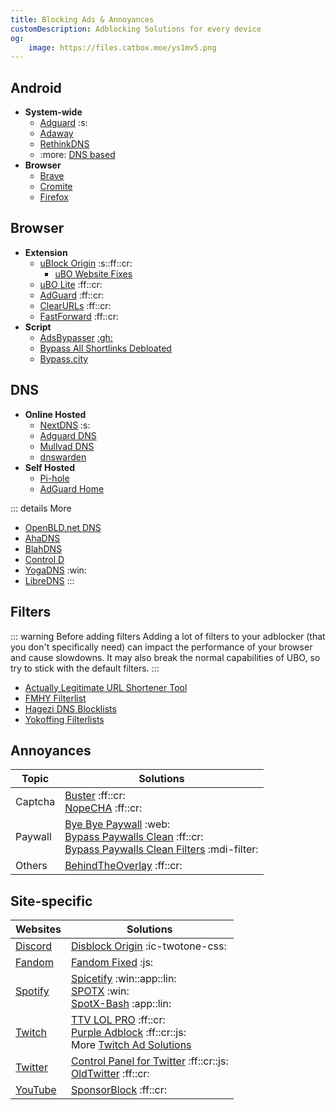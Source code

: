 ```yaml
---
title: Blocking Ads & Annoyances
customDescription: Adblocking Solutions for every device
og:
    image: https://files.catbox.moe/ys1mv5.png
---
```


<GradientCard title="Blocking Ads" description="Adblocking Solutions for every device" theme="turquoise" variant="thin"/>


## Android

- **System-wide**
  - [Adguard](https://adguard.com/en/welcome.html) :s:
  - [Adaway](https://adaway.org/)
  - [RethinkDNS](https://rethinkdns.com/)
  - :more: [DNS based](#dns)
- **Browser**
  - [Brave](https://play.google.com/store/apps/details?id=com.brave.browser)
  - [Cromite](https://github.com/uazo/cromite)
  - [Firefox](https://play.google.com/store/apps/details?id=org.mozilla.firefox)


## Browser

- **Extension**
  - [uBlock Origin](https://github.com/gorhill/uBlock) :s::ff::cr:
    - [uBO Website Fixes](https://old.reddit.com/r/uBlockOrigin/wiki/solutions/)
  - [uBO Lite](https://github.com/uBlockOrigin/uBOL-home) :ff::cr:
  - [AdGuard](https://adguard.com/en/adguard-browser-extension/overview.html) :ff::cr:
  - [ClearURLs](https://docs.clearurls.xyz/) :ff::cr:
  - [FastForward](https://fastforward.team/) :ff::cr:
- **Script**
  - [AdsBypasser](https://adsbypasser.github.io/) [:gh:](https://github.com/adsbypasser/adsbypasser)
  - [Bypass All Shortlinks Debloated](https://codeberg.org/Amm0ni4/bypass-all-shortlinks-debloated/)
  - [Bypass.city](https://bypass.city/how-to-install-userscript)


## DNS
- **Online Hosted**
  - [NextDNS](https://nextdns.io/) :s:
  - [Adguard DNS](https://adguard-dns.io/en/welcome.html)
  - [Mullvad DNS](https://mullvad.net/en/help/dns-over-https-and-dns-over-tls)
  - [dnswarden](https://dnswarden.com/index.html)
- **Self Hosted**
  - [Pi-hole](https://pi-hole.net/)
  - [AdGuard Home](https://github.com/AdguardTeam/AdGuardHome)

::: details More
- [OpenBLD.net DNS](https://openbld.net/)
- [AhaDNS](https://blitz-setup.ahadns.com/)
- [BlahDNS](https://blahdns.com/)
- [Control D](https://controld.com/free-dns)
- [YogaDNS](https://yogadns.com/) :win:
- [LibreDNS](https://libredns.gr/)
:::

## Filters

::: warning Before adding filters
Adding a lot of filters to your adblocker (that you don't specifically need) can impact the performance of your browser and cause slowdowns. It may also break the normal capabilities of UBO, so try to stick with the default filters.
:::

- [Actually Legitimate URL Shortener Tool](https://github.com/DandelionSprout/adfilt/blob/master/LegitimateURLShortener.txt)
- [FMHY Filterlist](https://github.com/fmhy/FMHYFilterlist)
- [Hagezi DNS Blocklists](https://github.com/hagezi/dns-blocklists)
- [Yokoffing Filterlists](https://github.com/yokoffing/filterlists) 

## Annoyances

| Topic | Solutions |
|-|-|
| Captcha | [Buster](https://github.com/dessant/buster) :ff::cr: <br> [NopeCHA](https://nopecha.com/) :ff::cr: |
| Paywall | [Bye Bye Paywall](https://byebyepaywall.com/en/) :web: <br> [Bypass Paywalls Clean](https://gitflic.ru/project/magnolia1234/bpc_updates) :ff::cr: <br> [Bypass Paywalls Clean Filters](https://gitflic.ru/project/magnolia1234/bypass-paywalls-clean-filters) :mdi-filter: |
| Others | [BehindTheOverlay](https://github.com/NicolaeNMV/BehindTheOverlay) :ff::cr: |


## Site-specific

| Websites | Solutions |
|-|-|
| [Discord](https://discord.com/) | [Disblock Origin](https://codeberg.org/AllPurposeMat/Disblock-Origin) :ic-twotone-css: |
| [Fandom](https://www.fandom.com/) | [Fandom Fixed](https://github.com/squabbled/FandomFixed) :js: |
| [Spotify](https://www.spotify.com/) |  [Spicetify](https://spicetify.app/) :win::app::lin: <br> [SPOTX](https://github.com/SpotX-Official/SpotX) :win: <br> [SpotX-Bash](https://github.com/SpotX-Official/SpotX-Bash) :app::lin: |
| [Twitch](https://www.twitch.tv/) | [TTV LOL PRO](https://github.com/younesaassila/ttv-lol-pro) :ff::cr: <br> [Purple Adblock](https://github.com/arthurbolsoni/Purple-adblock/) :ff::cr::js:  <br> More [Twitch Ad Solutions](https://github.com/pixeltris/TwitchAdSolutions/blob/master/full-list.md) |
| [Twitter](https://x.com/home) | [Control Panel for Twitter](https://github.com/insin/control-panel-for-twitter/) :ff::cr::js: <br> [OldTwitter](https://github.com/dimdenGD/OldTwitter) :ff::cr: |
| [YouTube](https://www.youtube.com/) | [SponsorBlock](https://sponsor.ajay.app/) :ff::cr: |